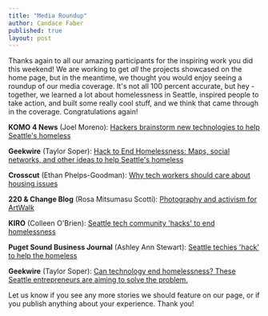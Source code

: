 ```yaml
---
title: "Media Roundup"
author: Candace Faber
published: true
layout: post
---
```


Thanks again to all our amazing participants for the inspiring work you did this weekend! We are working to get <i>all</i> the projects showcased on the home page, but in the meantime, we thought you would enjoy seeing a roundup of our media coverage. It's not all 100 percent accurate, but hey - together, we learned a lot about homelessness in Seattle, inspired people to take action, and built some really cool stuff, and we think that came through in the coverage. Congratulations again! 

<strong>KOMO 4 News</strong> (Joel Moreno): <a href="http://www.komonews.com/news/local/Hackers-brainstorm-new-technologies-to-help-Seattles-homeless-257896911.html?tab=video&c=y">Hackers brainstorm new technologies to help Seattle's homeless</a><p>
<strong>Geekwire</strong>  (Taylor Soper): <a href="http://www.geekwire.com/2014/hack-end-homelessness-recap-maps-social-networks-startup-ideas/">Hack to End Homelessness: Maps, social networks, and other ideas to help Seattle's homeless</a><p>
<strong>Crosscut</strong> (Ethan Phelps-Goodman): <a href="http://crosscut.com/2014/05/02/community-idea-lab/119873/why-tech-workers-should-care-about-housing-issuesp/?page=single">Why tech workers should care about housing issues</a><p>
<strong>220 & Change Blog</strong> (Rosa Mitsumasu Scotti): <a href="http://220andchange.org/photography-and-activism-for-art-walk/ ">Photography and activism for ArtWalk</a><p>
<strong>KIRO</strong> (Colleen O'Brien): <a href="http://mynorthwest.com/11/2511397/Seattle-tech-communitiy-hacks-to-end-homelessness">Seattle tech community 'hacks' to end homelessness</a><p>
<strong>Puget Sound Business Journal</strong> (Ashley Ann Stewart): <a href="http://www.bizjournals.com/seattle/blog/techflash/2014/05/seattle-techies-hack-to-help-the-homeless.html?utm_source=feedburner&utm_medium=feed&utm_campaign=Feed%3A+industry_7+(Industry+Technology)">Seattle techies 'hack' to help the homeless</a><p>
<strong>Geekwire</strong> (Taylor Soper): <a href="http://www.geekwire.com/2014/hack-homelessness/">Can technology end homelessness? These Seattle entrepreneurs are aiming to solve the problem.</a><p>

Let us know if you see any more stories we should feature on our page, or if you publish anything about your experience. Thank you!
